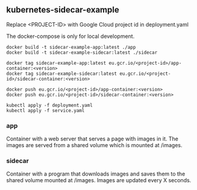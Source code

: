 ## kubernetes-sidecar-example

Replace \<PROJECT-ID\> with Google Cloud project id in deployment.yaml

The docker-compose is only for local development.

```console
docker build -t sidecar-example-app:latest ./app
docker build -t sidecar-example-sidecar:latest ./sidecar

docker tag sidecar-example-app:latest eu.gcr.io/<project-id>/app-container:<version>
docker tag sidecar-example-sidecar:latest eu.gcr.io/<project-id>/sidecar-container:<version>

docker push eu.gcr.io/<project-id>/app-container:<version>
docker push eu.gcr.io/<project-id>/sidecar-container:<version>

kubectl apply -f deployment.yaml
kubectl apply -f service.yaml
```

### app
Container with a web server that serves a page with images in it. The images are served from a shared volume which is mounted at /images.

### sidecar
Container with a program that downloads images and saves them to the shared volume mounted at /images. Images are updated every X seconds.
